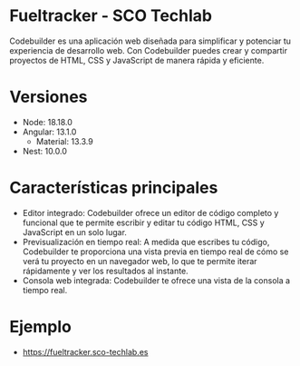 # Fueltracker  -  SCO Techlab

Codebuilder es una aplicación web diseñada para simplificar y potenciar tu experiencia de desarrollo web. 
Con Codebuilder puedes crear y compartir proyectos de HTML, CSS y JavaScript de manera rápida y eficiente.

# Versiones
- Node: 18.18.0
- Angular: 13.1.0
    - Material: 13.3.9
- Nest: 10.0.0

# Características principales

- Editor integrado: Codebuilder ofrece un editor de código completo y funcional que te permite escribir y editar tu código HTML, CSS y JavaScript en un solo lugar.
- Previsualización en tiempo real: A medida que escribes tu código, Codebuilder te proporciona una vista previa en tiempo real de cómo se verá tu proyecto en un navegador web, lo que te permite iterar rápidamente y ver los resultados al instante.
- Consola web integrada: Codebuilder te ofrece una vista de la consola a tiempo real.

# Ejemplo
- https://fueltracker.sco-techlab.es